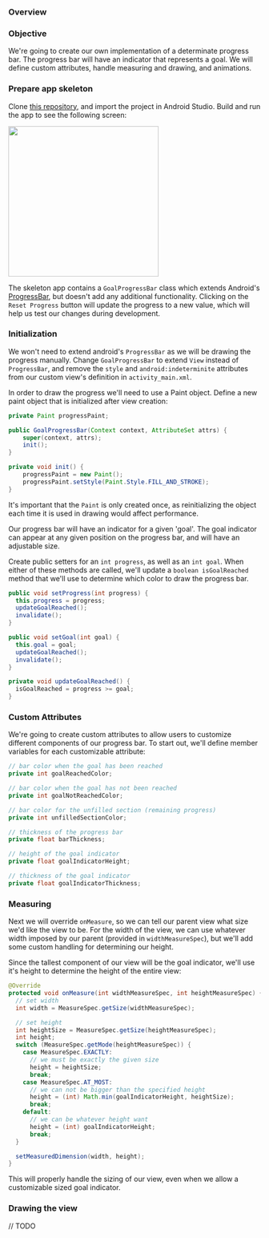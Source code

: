 ### Overview


### Objective
We're going to create our own implementation of a determinate progress bar. The progress bar will have an indicator that represents a goal. We will define custom attributes, handle measuring and drawing, and animations. 


### Prepare app skeleton
Clone [this repository](https://github.com/codepath/android-custom-progress-bar), and import the project in Android Studio. Build and run the app to see the following screen: 

<img src="http://i.imgur.com/n6LW1jL.png" width="300">

The skeleton app contains a `GoalProgressBar` class which extends Android's [ProgressBar](http://developer.android.com/reference/android/widget/ProgressBar.html), but doesn't add any additional functionality. Clicking on the `Reset Progress` button will update the progress to a new value, which will help us test our changes during development. 


### Initialization
We won't need to extend android's `ProgressBar` as we will be drawing the progress manually. Change `GoalProgressBar` to extend `View` instead of `ProgressBar`, and remove the `style` and `android:indeterminite` attributes from our custom view's definition in `activity_main.xml`. 

In order to draw the progress we'll need to use a Paint object. Define a new paint object that is initialized after view creation: 
```java
private Paint progressPaint;

public GoalProgressBar(Context context, AttributeSet attrs) {
    super(context, attrs);
    init();
}

private void init() {
    progressPaint = new Paint();
    progressPaint.setStyle(Paint.Style.FILL_AND_STROKE);
}
```

It's important that the `Paint` is only created once, as reinitializing the object each time it is used in drawing would affect performance. 

Our progress bar will have an indicator for a given 'goal'. The goal indicator can appear at any given position on the progress bar, and will have an adjustable size.

Create public setters for an `int progress`, as well as an `int goal`. When either of these methods are called, we'll update a `boolean isGoalReached` method that we'll use to determine which color to draw the progress bar. 

```java
public void setProgress(int progress) {
  this.progress = progress;
  updateGoalReached();
  invalidate();
}

public void setGoal(int goal) {
  this.goal = goal;
  updateGoalReached();
  invalidate();
}

private void updateGoalReached() {
  isGoalReached = progress >= goal;
}
```

### Custom Attributes
We're going to create custom attributes to allow users to customize different components of our progress bar. To start out, we'll define member variables for each customizable attribute: 
```java
// bar color when the goal has been reached
private int goalReachedColor;

// bar color when the goal has not been reached
private int goalNotReachedColor;

// bar color for the unfilled section (remaining progress)
private int unfilledSectionColor;

// thickness of the progress bar
private float barThickness;

// height of the goal indicator 
private float goalIndicatorHeight;

// thickness of the goal indicator
private float goalIndicatorThickness;
```

### Measuring 
Next we will override `onMeasure`, so we can tell our parent view what size we'd like the view to be. For the width of the view, we can use whatever width imposed by our parent (provided in `widthMeasureSpec`), but we'll add some custom handling for determining our height. 

Since the tallest component of our view will be the goal indicator, we'll use it's height to determine the height of the entire view: 

```java 
@Override
protected void onMeasure(int widthMeasureSpec, int heightMeasureSpec) {
  // set width
  int width = MeasureSpec.getSize(widthMeasureSpec);

  // set height
  int heightSize = MeasureSpec.getSize(heightMeasureSpec);
  int height;
  switch (MeasureSpec.getMode(heightMeasureSpec)) {
    case MeasureSpec.EXACTLY:
      // we must be exactly the given size 
      height = heightSize;
      break;
    case MeasureSpec.AT_MOST:
      // we can not be bigger than the specified height
      height = (int) Math.min(goalIndicatorHeight, heightSize);
      break;
    default:
      // we can be whatever height want
      height = (int) goalIndicatorHeight;
      break;
  }

  setMeasuredDimension(width, height);
}
```

This will properly handle the sizing of our view, even when we allow a customizable sized goal indicator. 

### Drawing the view
// TODO 

